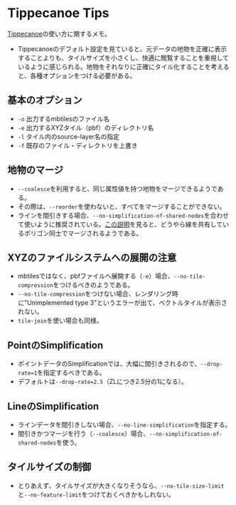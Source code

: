# Tippecanoe Tips

[Tippecanoe](https://github.com/mapbox/tippecanoe)の使い方に関するメモ。

* Tippecanoeのデフォルト設定を見ていると、元データの地物を正確に表示することよりも、タイルサイズを小さくし、快適に閲覧することを重視しているように感じられる。地物をそれなりに正確にタイル化することを考えると、各種オプションをつける必要がある。

## 基本のオプション
* `-o` 出力するmbtilesのファイル名
* `-e` 出力するXYZタイル（pbf）のディレクトリ名
* `-l` タイル内のsource-layer名の指定
* `-f` 既存のファイル・ディレクトリを上書き

## 地物のマージ
* `--coalesce`を利用すると、同じ属性値を持つ地物をマージできるようである。
* その際は、`--reorder`を使わないと、すべてをマージすることができない。
* ラインを間引きする場合、`--no-simplification-of-shared-nodes`を合わせて使いように推奨されている。[この説明](https://github.com/mapbox/tippecanoe#line-and-polygon-simplification)を見ると、どうやら線を共有しているポリゴン同士でマージされるようである。

## XYZのファイルシステムへの展開の注意
* mbtilesではなく、pbfファイルへ展開する（`-e`）場合、`--no-tile-compression`をつけるべきのようである。
* `--no-tile-compression`をつけない場合、レンダリング時に"Unimplemented type 3"というエラーが出て、ベクトルタイルが表示されない。
* `tile-join`を使い場合も同様。

## PointのSimplification
* ポイントデータのSimplificationでは、大幅に間引きされるので、`--drop-rate=1`を指定するべきである。
* デフォルトは`--drop-rate=2.5`（ZLにつき2.5分の1になる）。

## LineのSimplification
* ラインデータを間引きしない場合、`--no-line-simplification`を指定する。
* 間引きかつマージを行う（`--coalesce`）場合、`--no-simplification-of-shared-nodes`を使う。

## タイルサイズの制御
* とりあえず、タイルサイズが大きくなりそうなら、`--no-tile-size-limit`と`--no-feature-limit`をつけておくべきかもしれない。

